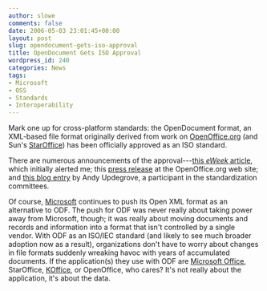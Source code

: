 ```yaml
---
author: slowe
comments: false
date: 2006-05-03 23:01:45+00:00
layout: post
slug: opendocument-gets-iso-approval
title: OpenDocument Gets ISO Approval
wordpress_id: 240
categories: News
tags:
- Microsoft
- OSS
- Standards
- Interoperability
---
```


Mark one up for cross-platform standards: the OpenDocument format, an XML-based file format originally derived from work on [OpenOffice.org](http://www.openoffice.org/) (and Sun's [StarOffice](http://www.sun.com/software/star/staroffice/index.jsp)) has been officially approved as an ISO standard.

There are numerous announcements of the approval---[this _eWeek_ article](http://www.eweek.com/article2/0,1759,1957321,00.asp), which initially alerted me; this [press release](http://www.openoffice.org/press/iso_pr.html) at the OpenOffice.org web site; and [this blog entry](http://www.consortiuminfo.org/standardsblog/article.php?story=20060503080915835) by Andy Updegrove, a participant in the standardization committees.

Of course, [Microsoft](http://www.microsoft.com/) continues to push its Open XML format as an alternative to ODF. The push for ODF was never really about taking power away from Microsoft, though; it was really about moving documents and records and information into a format that isn't controlled by a single vendor. With ODF as an ISO/IEC standard (and likely to see much broader adoption now as a result), organizations don't have to worry about changes in file formats suddenly wreaking havoc with years of accumulated documents. If the application(s) they use with ODF are [Microsoft Office](http://www.microsoft.com/office/), StarOffice, [KOffice](http://www.koffice.org/), or OpenOffice, who cares? It's not really about the application, it's about the data.
